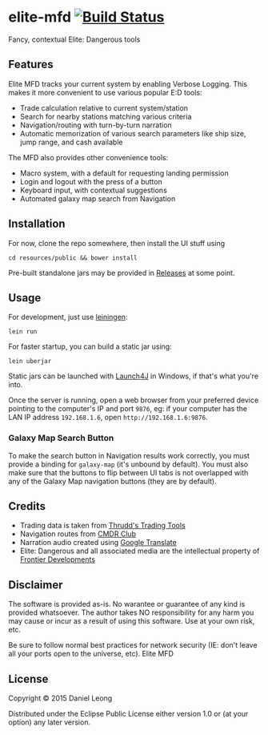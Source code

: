 # elite-mfd [![Build Status](http://img.shields.io/travis/dhleong/elite-mfd.svg?style=flat)](https://travis-ci.org/dhleong/elite-mfd)

Fancy, contextual Elite: Dangerous tools

## Features

Elite MFD tracks your current system by enabling Verbose Logging. This makes it more convenient to use various popular E:D tools:

- Trade calculation relative to current system/station
- Search for nearby stations matching various criteria
- Navigation/routing with turn-by-turn narration
- Automatic memorization of various search parameters like ship size, jump range, and cash available

The MFD also provides other convenience tools:

- Macro system, with a default for requesting landing permission
- Login and logout with the press of a button
- Keyboard input, with contextual suggestions
- Automated galaxy map search from Navigation

## Installation

For now, clone the repo somewhere, then install the UI stuff using

    cd resources/public && bower install

Pre-built standalone jars may be provided in [Releases](https://github.com/dhleong/elite-mfd/releases) at some point.

## Usage

For development, just use [leiningen](http://leiningen.org/):

    lein run

For faster startup, you can build a static jar using:

    lein uberjar

Static jars can be launched with [Launch4J](http://launch4j.sourceforge.net/) in Windows, if that's what you're into.

Once the server is running, open a web browser from your preferred device pointing to the computer's IP and port `9876`, eg: if your computer has the LAN IP address `192.168.1.6`, open `http://192.168.1.6:9876`. 

### Galaxy Map Search Button

To make the search button in Navigation results work correctly, you must provide a binding for `galaxy-map` (it's unbound by default). You must also make sure that the buttons to flip between UI tabs is not overlapped with any of the Galaxy Map navigation buttons (they are by default).

## Credits

- Trading data is taken from [Thrudd's Trading Tools](http://www.elitetradingtool.co.uk/)
- Navigation routes from [CMDR Club](http://cmdr.club)
- Narration audio created using [Google Translate](http://translate.google.com)
- Elite: Dangerous and all associated media are the intellectual property of [Frontier Developments](http://www.frontier.co.uk)

## Disclaimer

The software is provided as-is. No warantee or guarantee of any kind is provided whatsoever. The author takes NO responsibility for any harm you may cause or incur as a result of using this software. Use at your own risk, etc.

Be sure to follow normal best practices for network security (IE: don't leave all your ports open to the universe, etc). Elite MFD

## License

Copyright © 2015 Daniel Leong

Distributed under the Eclipse Public License either version 1.0 or (at
your option) any later version.

